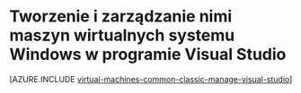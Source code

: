 <properties
   pageTitle="Tworzenie i zarządzanie nimi maszyny wirtualne systemu Windows w programie Visual Studio | Microsoft Azure"
   description="Dowiedz się, jak tworzyć i zarządzać nimi maszyny wirtualne Azure z systemem Windows za pomocą programu Visual Studio"
   services="visual-studio-online,virtual-machines-windows"
   documentationCenter="na"
   authors="TomArcher"
   manager="timlt"
   editor="" />
<tags
   ms.service="virtual-machines-windows"
   ms.devlang="multiple"
   ms.topic="article"
   ms.tgt_pltfrm="vm-windows"
   ms.workload="na"
   ms.date="08/15/2016"
   ms.author="tarcher" />

# <a name="create-and-manage-windows-virtual-machines-in-visual-studio"></a>Tworzenie i zarządzanie nimi maszyn wirtualnych systemu Windows w programie Visual Studio



[AZURE.INCLUDE [virtual-machines-common-classic-manage-visual-studio](../../includes/virtual-machines-common-classic-manage-visual-studio.md)]

